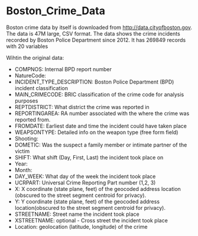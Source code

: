 # Boston_Crime_Data
Boston crime data by itself is downloaded from http://data.cityofboston.gov. The data is 47M large, CSV format. The data shows the crime incidents recorded by Boston Police Department since 2012. It has 269849 records with 20 variables

Wihtin the original data:

- COMPNOS: Internal BPD report number
- NatureCode: 
- INCIDENT_TYPE_DESCRIPTION: Boston Police Department (BPD) incident classification
- MAIN_CRIMECODE: BRIC classification of the crime code for analysis purposes
- REPTDISTRICT: What district the crime was reported in
- REPORTINGAREA: RA number associated with the where the crime was reported from.
- FROMDATE: Earliest date and time the incident could have taken place
- WEAPSONTYPE: Detailed info on the weapon type (free form field)
- Shooting: 
- DOMETIC: Was the suspect a family member or intimate partner of the victim
- SHIFT: What shift (Day, First, Last) the incident took place on
- Year: 
- Month: 
- DAY_WEEK: What day of the week the incident took place
- UCRPART: Universal Crime Reporting Part number (1,2, 3)
- X: X coordinate (state plane, feet) of the geocoded address location (obscured to the street segment centroid for privacy).
- Y: Y coordinate (state plane, feet) of the geocoded address location(obscured to the street segment centroid for privacy).
- STREETNAME: Street name the incident took place
- XSTREETNAME: optional - Cross street the incident took place
- Location: geolocation (latitude, longitude) of the crime





